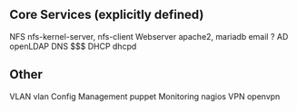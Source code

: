 ## Core Services (explicitly defined)
NFS                 nfs-kernel-server, nfs-client
Webserver           apache2, mariadb
email               ?
AD                  openLDAP
DNS                 $$$
DHCP                dhcpd

## Other
VLAN                vlan
Config Management   puppet
Monitoring          nagios
VPN                 openvpn
